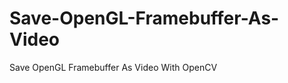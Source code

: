 Save-OpenGL-Framebuffer-As-Video
================================

Save OpenGL Framebuffer As Video With OpenCV
